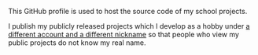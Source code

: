 This GitHub profile is used to host the source code of my school projects.

I publish my publicly released projects which I develop as a hobby under [a different account and a different nickname](https://github.com/SaberTooth-Studios) so that people who view my public projects do not know my real name.
